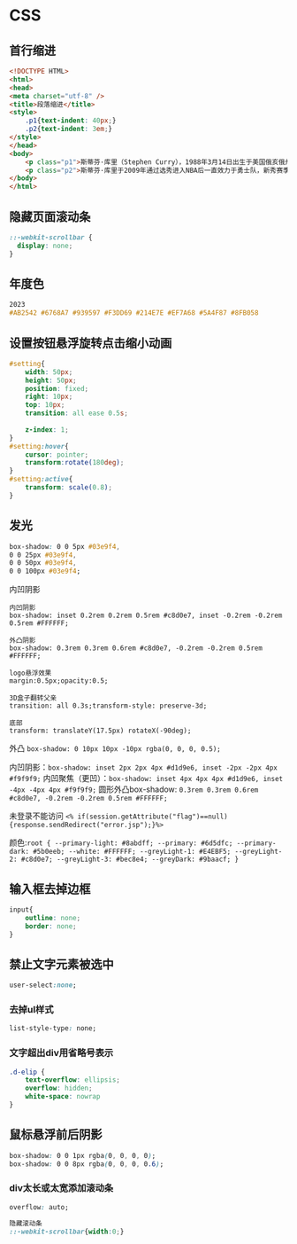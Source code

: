 # CSS

## 首行缩进

```html
<!DOCTYPE HTML>
<html>
<head>
<meta charset="utf-8" />
<title>段落缩进</title>
<style>
    .p1{text-indent: 40px;}
    .p2{text-indent: 3em;}
</style>
</head>
<body>
    <p class="p1">斯蒂芬·库里（Stephen Curry），1988年3月14日出生于美国俄亥俄州阿克伦（Akron,Ohio），美国职业篮球运动员，司职控球后卫，效力于NBA金州勇士队。</p>
    <p class="p2">斯蒂芬·库里于2009年通过选秀进入NBA后一直效力于勇士队，新秀赛季入选最佳新秀第一阵容；2014-15、2016-17、2017-18赛季三次随勇士队获得NBA总冠军；两次当选常规赛MVP，两次入选最佳阵容第一阵容，5次入选全明星赛西部首发阵容。</p>
</body>
</html>
```

## 隐藏页面滚动条

```css
::-webkit-scrollbar {
  display: none;
}
```
## 年度色

```css
2023
#AB2542	#6768A7	#939597	#F3DD69	#214E7E	#EF7A68	#5A4F87	#8FB058
```

## 设置按钮悬浮旋转点击缩小动画
```css
#setting{
    width: 50px;
    height: 50px;
    position: fixed;
    right: 10px;
    top: 10px;
    transition: all ease 0.5s;
    
    z-index: 1;
}
#setting:hover{
    cursor: pointer;
    transform:rotate(180deg);
}
#setting:active{
    transform: scale(0.8);
}
```
## 发光

```css
box-shadow: 0 0 5px #03e9f4,
0 0 25px #03e9f4,
0 0 50px #03e9f4,
0 0 100px #03e9f4;
```

内凹阴影 

```
内凹阴影
box-shadow: inset 0.2rem 0.2rem 0.5rem #c8d0e7, inset -0.2rem -0.2rem 0.5rem #FFFFFF;

外凸阴影
box-shadow: 0.3rem 0.3rem 0.6rem #c8d0e7, -0.2rem -0.2rem 0.5rem #FFFFFF;

logo悬浮效果
margin:0.5px;opacity:0.5;

3D盒子翻转父亲
transition: all 0.3s;transform-style: preserve-3d;

底部
transform: translateY(17.5px) rotateX(-90deg);

```

外凸 `box-shadow: 0 10px 10px -10px rgba(0, 0, 0, 0.5);`

内凹阴影：`box-shadow: inset 2px 2px 4px #d1d9e6, inset -2px -2px 4px #f9f9f9;`
内凹聚焦（更凹）：`box-shadow: inset 4px 4px 4px #d1d9e6, inset -4px -4px 4px #f9f9f9;`
圆形外凸box-shadow: `0.3rem 0.3rem 0.6rem #c8d0e7, -0.2rem -0.2rem 0.5rem #FFFFFF;`


未登录不能访问 `<% if(session.getAttribute("flag")==null){response.sendRedirect("error.jsp");}%>`

颜色:`root { --primary-light: #8abdff; --primary: #6d5dfc; --primary-dark: #5b0eeb; --white: #FFFFFF; --greyLight-1: #E4EBF5; --greyLight-2: #c8d0e7; --greyLight-3: #bec8e4; --greyDark: #9baacf; }`



## 输入框去掉边框



```css
input{
    outline: none;
    border: none;
}
```

## 禁止文字元素被选中

```css
user-select:none;
```

### 去掉ul样式

```css
list-style-type: none;
```

### 文字超出div用省略号表示

```css
.d-elip {
    text-overflow: ellipsis;
    overflow: hidden;
    white-space: nowrap
}
```

## 鼠标悬浮前后阴影

```css
box-shadow: 0 0 1px rgba(0, 0, 0, 0);
box-shadow: 0 0 8px rgba(0, 0, 0, 0.6);
```

### div太长或太宽添加滚动条

```css
overflow: auto;

隐藏滚动条
::-webkit-scrollbar{width:0;}
```

